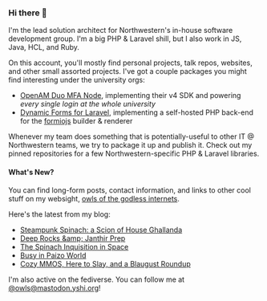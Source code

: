 ### Hi there 👋
I'm the lead solution architect for Northwestern's in-house software development group. I'm a big PHP & Laravel shill, but I also work in JS, Java, HCL, and Ruby.

On this account, you'll mostly find personal projects, talk repos, websites, and other small assorted projects. I've got a couple packages you might find interesting under the university orgs:

- [OpenAM Duo MFA Node](https://github.com/NUIT-ISO/duo-universal-prompt-auth-node), implementing their v4 SDK and powering *every single login at the whole university*
- [Dynamic Forms for Laravel](https://github.com/NIT-Administrative-Systems/dynamic-forms), implementing a self-hosted PHP back-end for the [formiojs](https://github.com/formio/formio.js/) builder & renderer

Whenever my team does something that is potentially-useful to other IT @ Northwestern teams, we try to package it up and publish it. Check out my pinned repositories for a few Northwestern-specific PHP & Laravel libraries.

#### What's New?
You can find long-form posts, contact information, and links to other cool stuff on my websight, [owls of the godless internets](https://godless-internets.org).

Here's the latest from my blog:

<!-- BLOG-POST-LIST:START -->
- [Steampunk Spinach: a Scion of House Ghallanda](https://godless-internets.org/2024/08/06/steampunk-spinach-a-scion-of-house-ghallanda)
- [Deep Rocks &amp;amp; Janthir Prep](https://godless-internets.org/2024/08/05/deep-rocks-janthir-prep)
- [The Spinach Inquisition in Space](https://godless-internets.org/2024/08/04/the-spinach-inquisition-in-space)
- [Busy in Paizo World](https://godless-internets.org/2024/08/03/busy-in-paizo-world)
- [Cozy MMOS, Here to Slay, and a Blaugust Roundup](https://godless-internets.org/2024/08/02/cozy-mmos-here-to-slay-and-a-blaugust-roundup)
<!-- BLOG-POST-LIST:END -->

I'm also active on the fediverse. You can follow me at [@owls@mastodon.yshi.org](https://mastodon.yshi.org/@owls)!
